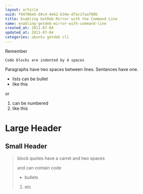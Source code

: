 ```yaml
---
layout: article
uuid: f94786e6-d4c4-4e62-b34e-dfac1faaf00b
title: Enabling GetDeb Mirror with the Command Line
name: enabling-getdeb-mirror-with-command-line
created_at: 2011-07-04
updated_at: 2011-07-04
categories: ubuntu getdeb cli
---
```




Remember
    
    Code blocks are indented by 4 spaces

Paragraphs have two spaces between lines.
Sentances have one.

  * lists can be bullet
  * like this

or

  1. can be numbered
  2. like this

Large Header
====

Small Header
----

>  block quotes have
>  a carret and two spaces
>
>    and can contain code
>
>  * bullets
>
>  1. etc
